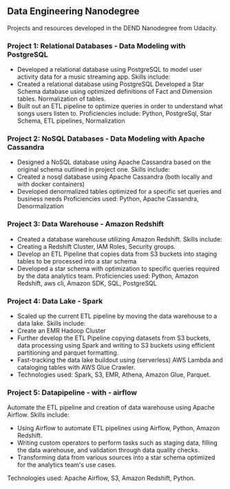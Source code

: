 
## Data Engineering Nanodegree

Projects and resources developed in the DEND Nanodegree from Udacity.

### Project 1: Relational Databases - Data Modeling with PostgreSQL

* Developed a relational database using PostgreSQL to model user activity data for a music streaming app. Skills include:
* Created a relational database using PostgreSQL
Developed a Star Schema database using optimized definitions of Fact and Dimension tables. Normalization of tables.
* Built out an ETL pipeline to optimize queries in order to understand what songs users listen to.
Proficiencies include: Python, PostgreSql, Star Schema, ETL pipelines, Normalization

### Project 2: NoSQL Databases - Data Modeling with Apache Cassandra

* Designed a NoSQL database using Apache Cassandra based on the original schema outlined in project one. Skills include:
* Created a nosql database using Apache Cassandra (both locally and with docker containers)
* Developed denormalized tables optimized for a specific set queries and business needs
Proficiencies used: Python, Apache Cassandra, Denormalization

### Project 3: Data Warehouse - Amazon Redshift

* Created a database warehouse utilizing Amazon Redshift. Skills include:
* Creating a Redshift Cluster, IAM Roles, Security groups.
* Develop an ETL Pipeline that copies data from S3 buckets into staging tables to be processed into a star schema
* Developed a star schema with optimization to specific queries required by the data analytics team.
Proficiencies used: Python, Amazon Redshift, aws cli, Amazon SDK, SQL, PostgreSQL

### Project 4: Data Lake - Spark

* Scaled up the current ETL pipeline by moving the data warehouse to a data lake. Skills include:
* Create an EMR Hadoop Cluster
* Further develop the ETL Pipeline copying datasets from S3 buckets, data processing using Spark and writing to S3 buckets using efficient partitioning and parquet formatting.
* Fast-tracking the data lake buildout using (serverless) AWS Lambda and cataloging tables with AWS Glue Crawler.
* Technologies used: Spark, S3, EMR, Athena, Amazon Glue, Parquet.

### Project 5: Datapipeline - with - airflow
Automate the ETL pipeline and creation of data warehouse using Apache Airflow. Skills include:
* Using Airflow to automate ETL pipelines using Airflow, Python, Amazon Redshift.
* Writing custom operators to perform tasks such as staging data, filling the data warehouse, and validation through data quality checks.
* Transforming data from various sources into a star schema optimized for the analytics team's use cases.

Technologies used: Apache Airflow, S3, Amazon Redshift, Python.
